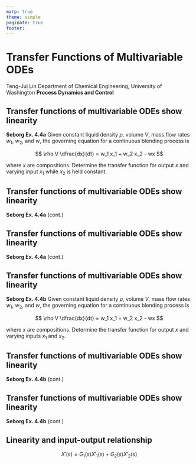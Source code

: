 ```yaml
---
marp: true
theme: simple
paginate: true
footer:
---
```


<!-- headingDivider: 2 -->
<!-- _class: cover -->
# Transfer Functions of Multivariable ODEs

Teng-Jui Lin
Department of Chemical Engineering, University of Washington
**Process Dynamics and Control**

## Transfer functions of multivariable ODEs show linearity

**Seborg Ex. 4.4a** Given constant liquid density $\rho$, volume $V$, mass flow rates $w_1$, $w_2$, and $w$, the governing equation for a continuous blending process is

$$
\rho V \dfrac{dx}{dt} = w_1 x_1 + w_2 x_2 - wx
$$

where $x$ are compositions. Determine the transfer function for output $x$ and varying input $x_1$ while $x_2$ is held constant.

## Transfer functions of multivariable ODEs show linearity

**Seborg Ex. 4.4a** (cont.)

## Transfer functions of multivariable ODEs show linearity

**Seborg Ex. 4.4a** (cont.)

## Transfer functions of multivariable ODEs show linearity

**Seborg Ex. 4.4b** Given constant liquid density $\rho$, volume $V$, mass flow rates $w_1$, $w_2$, and $w$, the governing equation for a continuous blending process is

$$
\rho V \dfrac{dx}{dt} = w_1 x_1 + w_2 x_2 - wx
$$

where $x$ are compositions. Determine the transfer function for output $x$ and varying inputs $x_1$ and $x_2$.

## Transfer functions of multivariable ODEs show linearity

**Seborg Ex. 4.4b** (cont.)

## Transfer functions of multivariable ODEs show linearity

**Seborg Ex. 4.4b** (cont.)

## Linearity and input-output relationship

$$
X'(s) = G_1(s)X'_1(s) + G_2(s)X'_2(s)
$$